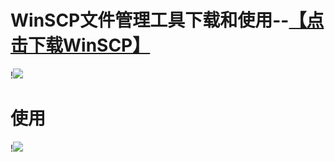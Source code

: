 # WinSCP文件管理工具下载和使用--<a href="https://winscp.net/eng/download.php">【点击下载WinSCP】</a>
!<img src="https://github.com/danshui-git/shuoming/blob/master/doc/winscp1.png" />
#
#
# 使用
!<img src="https://github.com/danshui-git/shuoming/blob/master/doc/winscp2.png"  />
